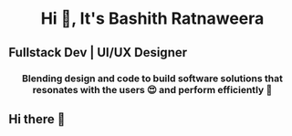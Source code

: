 <h1 align="center">Hi 👋, It's Bashith Ratnaweera</h1>
<h2 algn="center">Fullstack Dev | UI/UX Designer</h2>
<h3 align="center">Blending design and code to build software solutions that resonates with the users 😍 and perform efficiently 🚀</h3>

## Hi there 👋

<!--
**BashithR/BashithR** is a ✨ _special_ ✨ repository because its `README.md` (this file) appears on your GitHub profile.

Here are some ideas to get you started:

- 🔭 I’m currently working on ...
- 🌱 I’m currently learning ...
- 👯 I’m looking to collaborate on ...
- 🤔 I’m looking for help with ...
- 💬 Ask me about ...
- 📫 How to reach me: ...
- 😄 Pronouns: ...
- ⚡ Fun fact: ...
-->
